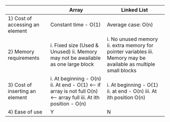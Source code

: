 |                                 | Array                                                                                                             | Linked List                                                                                                      |
| ------------------------------- | ----------------------------------------------------------------------------------------------------------------- | ---------------------------------------------------------------------------------------------------------------- |
| 1) Cost of accessing an element | Constant time - O(1)                                                                                              | Average case: O(n)                                                                                               |
| 2) Memory requirements          | i. Fixed size (Used & Unused) ii. Memory may not be awailable as one large block                                  | i. No unused memory ii. extra memory for pointer variables iii. Memory may be available as multiple small blocks |
| 3) Cost of inserting an element | i. At beginning - O(n) ii. At end - O(1) <-- if array is not full O(n) <-- array full iii. At ith position - O(n) | i. At beginning - O(1) ii. at end - O(n) iii. At ith position O(n)                                               |
| 4) Ease of use                  | Y                                                                                                                 | N                                                                                                                |
